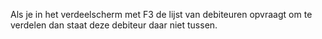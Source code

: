 Als je in het verdeelscherm met F3 de lijst van debiteuren opvraagt om te verdelen dan staat deze debiteur daar niet tussen.